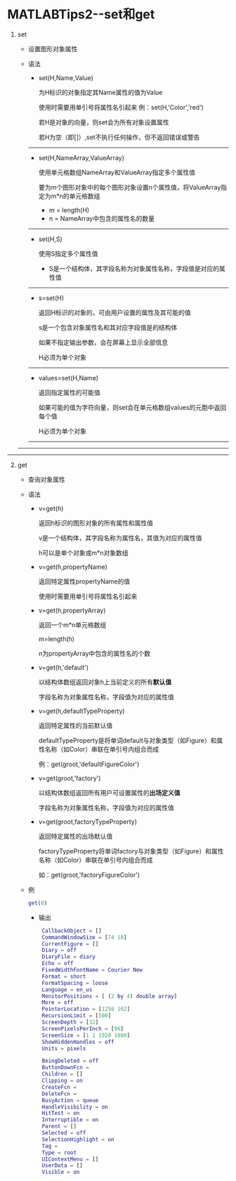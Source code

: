 # MATLABTips2--set和get

1. set

   + 设置图形对象属性

   + 语法

     + set(H,Name,Value)

       为H标识的对象指定其Name属性的值为Value

       使用时需要用单引号将属性名引起来    例：set(H,'Color','red')

       若H是对象的向量，则set会为所有对象设置属性

       若H为空（即[]）,set不执行任何操作，但不返回错误或警告

     ---

     + set(H,NameArray,ValueArray)

       使用单元格数组NameArray和ValueArray指定多个属性值

       要为m个图形对象中的每个图形对象设置n个属性值，将ValueArray指定为m*n的单元格数组

       + m = length(H)
       + n = NameArray中包含的属性名的数量

     ---

     + set(H,S)

       使用S指定多个属性值

       + S是一个结构体，其字段名称为对象属性名称，字段值是对应的属性值

     ---

     + s=set(H)

       返回H标识的对象的，可由用户设置的属性及其可能的值

       s是一个包含对象属性名和其对应字段值是的结构体

       如果不指定输出参数，会在屏幕上显示全部信息

       H必须为单个对象

     ---

     + values=set(H,Name)

       返回指定属性的可能值

       如果可能的值为字符向量，则set会在单元格数组values的元胞中返回每个值

       H必须为单个对象

     ---

   ---

---

2. get

   + 查询对象属性

   + 语法

     + v=get(h)

       返回h标识的图形对象的所有属性和属性值

       v是一个结构体，其字段名称为属性名，其值为对应的属性值

       h可以是单个对象或m*n对象数组

     + v=get(h,propertyName)

       返回特定属性propertyName的值

       使用时需要用单引号将属性名引起来

     + v=get(h,propertyArray)

       返回一个m*n单元格数组

       m=length(h)

       n为propertyArray中包含的属性名的个数

     + v=get(h,'default')

       以结构体数组返回对象h上当前定义的所有**默认值**

       字段名称为对象属性名称，字段值为对应的属性值

     + v=get(h,defaultTypeProperty)

       返回特定属性的当前默认值

       defaultTypeProperty是将单词default与对象类型（如Figure）和属性名称（如Color）串联在单引号内组合而成

       例：get(groot,'defaultFigureColor')

     + v=get(groot,'factory')

       以结构体数组返回所有用户可设置属性的**出场定义值**

       字段名称为对象属性名称，字段值为对应的属性值

     + v=get(groot,factoryTypeProperty)

       返回特定属性的出场默认值

       factoryTypeProperty将单词factory与对象类型（如Figure）和属性名称（如Color）串联在单引号内组合而成

       如：get(groot,'factoryFigureColor')

   + 例

     ```matlab
     get(0)
     ```

     + 输出

       ```matlab
       	CallbackObject = []
       	CommandWindowSize = [74 10]
       	CurrentFigure = []
       	Diary = off
       	DiaryFile = diary
       	Echo = off
       	FixedWidthFontName = Courier New
       	Format = short
       	FormatSpacing = loose
       	Language = en_us
       	MonitorPositions = [ (2 by 4) double array]
       	More = off
       	PointerLocation = [1258 102]
       	RecursionLimit = [500]
       	ScreenDepth = [32]
       	ScreenPixelsPerInch = [96]
       	ScreenSize = [1 1 1920 1080]
       	ShowHiddenHandles = off
       	Units = pixels
       
       	BeingDeleted = off
       	ButtonDownFcn = 
       	Children = []
       	Clipping = on
       	CreateFcn = 
       	DeleteFcn = 
       	BusyAction = queue
       	HandleVisibility = on
       	HitTest = on
       	Interruptible = on
       	Parent = []
       	Selected = off
       	SelectionHighlight = on
       	Tag = 
       	Type = root
       	UIContextMenu = []
       	UserData = []
       	Visible = on
       ```

       

   

   

   







